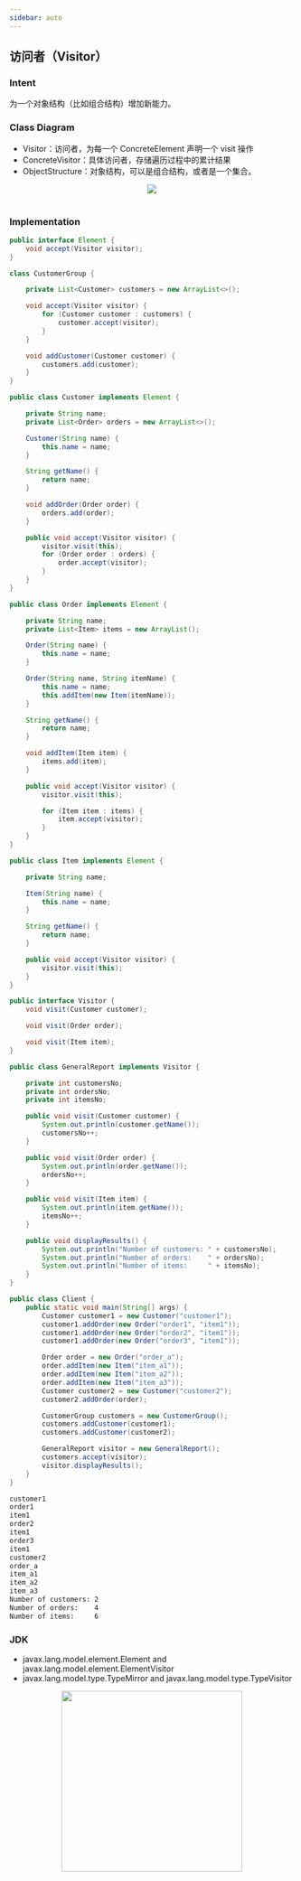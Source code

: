 ```yaml
---
sidebar: auto
---
```


## 访问者（Visitor）

### Intent

为一个对象结构（比如组合结构）增加新能力。

### Class Diagram

- Visitor：访问者，为每一个 ConcreteElement 声明一个 visit 操作
- ConcreteVisitor：具体访问者，存储遍历过程中的累计结果
- ObjectStructure：对象结构，可以是组合结构，或者是一个集合。

<div align="center"> <img src="https://cs-notes-1256109796.cos.ap-guangzhou.myqcloud.com/79c6f036-bde6-4393-85a3-ef36a0327bd2.png"/> </div><br>

### Implementation

```java
public interface Element {
    void accept(Visitor visitor);
}
```

```java
class CustomerGroup {

    private List<Customer> customers = new ArrayList<>();

    void accept(Visitor visitor) {
        for (Customer customer : customers) {
            customer.accept(visitor);
        }
    }

    void addCustomer(Customer customer) {
        customers.add(customer);
    }
}
```

```java
public class Customer implements Element {

    private String name;
    private List<Order> orders = new ArrayList<>();

    Customer(String name) {
        this.name = name;
    }

    String getName() {
        return name;
    }

    void addOrder(Order order) {
        orders.add(order);
    }

    public void accept(Visitor visitor) {
        visitor.visit(this);
        for (Order order : orders) {
            order.accept(visitor);
        }
    }
}
```

```java
public class Order implements Element {

    private String name;
    private List<Item> items = new ArrayList();

    Order(String name) {
        this.name = name;
    }

    Order(String name, String itemName) {
        this.name = name;
        this.addItem(new Item(itemName));
    }

    String getName() {
        return name;
    }

    void addItem(Item item) {
        items.add(item);
    }

    public void accept(Visitor visitor) {
        visitor.visit(this);

        for (Item item : items) {
            item.accept(visitor);
        }
    }
}
```

```java
public class Item implements Element {

    private String name;

    Item(String name) {
        this.name = name;
    }

    String getName() {
        return name;
    }

    public void accept(Visitor visitor) {
        visitor.visit(this);
    }
}
```

```java
public interface Visitor {
    void visit(Customer customer);

    void visit(Order order);

    void visit(Item item);
}
```

```java
public class GeneralReport implements Visitor {

    private int customersNo;
    private int ordersNo;
    private int itemsNo;

    public void visit(Customer customer) {
        System.out.println(customer.getName());
        customersNo++;
    }

    public void visit(Order order) {
        System.out.println(order.getName());
        ordersNo++;
    }

    public void visit(Item item) {
        System.out.println(item.getName());
        itemsNo++;
    }

    public void displayResults() {
        System.out.println("Number of customers: " + customersNo);
        System.out.println("Number of orders:    " + ordersNo);
        System.out.println("Number of items:     " + itemsNo);
    }
}
```

```java
public class Client {
    public static void main(String[] args) {
        Customer customer1 = new Customer("customer1");
        customer1.addOrder(new Order("order1", "item1"));
        customer1.addOrder(new Order("order2", "item1"));
        customer1.addOrder(new Order("order3", "item1"));

        Order order = new Order("order_a");
        order.addItem(new Item("item_a1"));
        order.addItem(new Item("item_a2"));
        order.addItem(new Item("item_a3"));
        Customer customer2 = new Customer("customer2");
        customer2.addOrder(order);

        CustomerGroup customers = new CustomerGroup();
        customers.addCustomer(customer1);
        customers.addCustomer(customer2);

        GeneralReport visitor = new GeneralReport();
        customers.accept(visitor);
        visitor.displayResults();
    }
}
```

```html
customer1
order1
item1
order2
item1
order3
item1
customer2
order_a
item_a1
item_a2
item_a3
Number of customers: 2
Number of orders:    4
Number of items:     6
```

### JDK

- javax.lang.model.element.Element and javax.lang.model.element.ElementVisitor
- javax.lang.model.type.TypeMirror and javax.lang.model.type.TypeVisitor






<div align="center"><img width="320px" src="https://cs-notes-1256109796.cos.ap-guangzhou.myqcloud.com/githubio/公众号二维码-2.png"></img></div>
